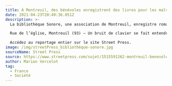 ```yaml
---
title: À Montreuil, des bénévoles enregistrent des livres pour les malvoyants
date: 2021-04-23T20:49:36.051Z
description: >-
  La bibliothèque Sonore, une association de Montreuil, enregistre romans, essais et manuels scolaires et les mettent à disposition des personnes « empêchées de lire ».

  Rue de l’église, Montreuil (93) – Un bruit de clavier se fait entendre dans le fond du couloir. Jack Cohen, 83 ans, épluche sa boîte mail, les yeux collés à l’écran. Le bénévole à la chevelure poivre et sel tient la bibliothèque sonore de Montreuil depuis sa création, il y a plus de 40 ans. Le lieu propose gratuitement aux personnes empêchées de lire par leur handicap l’accès à des livres audio sur CD ou MP3.

  Accédez au reportage entier sur le site Street Press.
image: /img/streetPress_bibliothèque-sonore.jpg
sourceName: Street Press 
source: https://www.streetpress.com/sujet/1515591262-montreuil-benevoles-enregistrent-livres-malvoyants 
author: Marion Vercelot
tag:
  - France
  - Société
---
```

